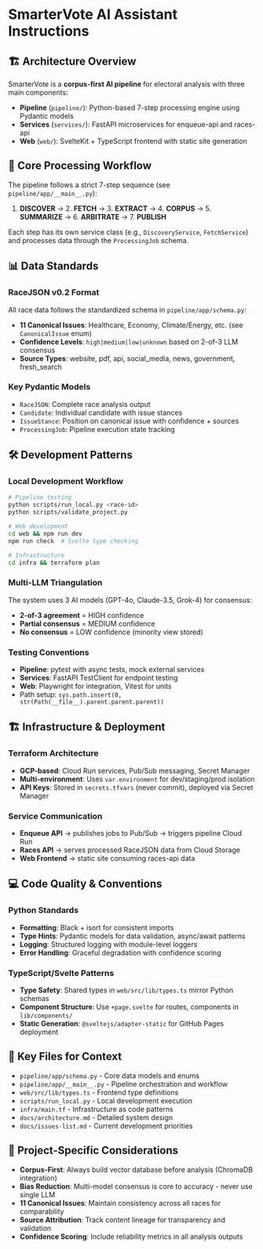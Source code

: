 # SmarterVote AI Assistant Instructions

## 🏗️ Architecture Overview

SmarterVote is a **corpus-first AI pipeline** for electoral analysis with three main components:
- **Pipeline** (`pipeline/`): Python-based 7-step processing engine using Pydantic models
- **Services** (`services/`): FastAPI microservices for enqueue-api and races-api
- **Web** (`web/`): SvelteKit + TypeScript frontend with static site generation

## 🔄 Core Processing Workflow

The pipeline follows a strict 7-step sequence (see `pipeline/app/__main__.py`):
1. **DISCOVER** → 2. **FETCH** → 3. **EXTRACT** → 4. **CORPUS** → 5. **SUMMARIZE** → 6. **ARBITRATE** → 7. **PUBLISH**

Each step has its own service class (e.g., `DiscoveryService`, `FetchService`) and processes data through the `ProcessingJob` schema.

## 📊 Data Standards

### RaceJSON v0.2 Format
All race data follows the standardized schema in `pipeline/app/schema.py`:
- **11 Canonical Issues**: Healthcare, Economy, Climate/Energy, etc. (see `CanonicalIssue` enum)
- **Confidence Levels**: `high|medium|low|unknown` based on 2-of-3 LLM consensus
- **Source Types**: website, pdf, api, social_media, news, government, fresh_search

### Key Pydantic Models
- `RaceJSON`: Complete race analysis output
- `Candidate`: Individual candidate with issue stances
- `IssueStance`: Position on canonical issue with confidence + sources
- `ProcessingJob`: Pipeline execution state tracking

## 🛠️ Development Patterns

### Local Development Workflow
```bash
# Pipeline testing
python scripts/run_local.py <race-id>
python scripts/validate_project.py

# Web development
cd web && npm run dev
npm run check  # Svelte type checking

# Infrastructure
cd infra && terraform plan
```

### Multi-LLM Triangulation
The system uses 3 AI models (GPT-4o, Claude-3.5, Grok-4) for consensus:
- **2-of-3 agreement** = HIGH confidence
- **Partial consensus** = MEDIUM confidence
- **No consensus** = LOW confidence (minority view stored)

### Testing Conventions
- **Pipeline**: pytest with async tests, mock external services
- **Services**: FastAPI TestClient for endpoint testing
- **Web**: Playwright for integration, Vitest for units
- Path setup: `sys.path.insert(0, str(Path(__file__).parent.parent.parent))`

## 🏗️ Infrastructure & Deployment

### Terraform Architecture
- **GCP-based**: Cloud Run services, Pub/Sub messaging, Secret Manager
- **Multi-environment**: Uses `var.environment` for dev/staging/prod isolation
- **API Keys**: Stored in `secrets.tfvars` (never commit), deployed via Secret Manager

### Service Communication
- **Enqueue API** → publishes jobs to Pub/Sub → triggers pipeline Cloud Run
- **Races API** → serves processed RaceJSON data from Cloud Storage
- **Web Frontend** → static site consuming races-api data

## 💻 Code Quality & Conventions

### Python Standards
- **Formatting**: Black + isort for consistent imports
- **Type Hints**: Pydantic models for data validation, async/await patterns
- **Logging**: Structured logging with module-level loggers
- **Error Handling**: Graceful degradation with confidence scoring

### TypeScript/Svelte Patterns
- **Type Safety**: Shared types in `web/src/lib/types.ts` mirror Python schemas
- **Component Structure**: Use `+page.svelte` for routes, components in `lib/components/`
- **Static Generation**: `@sveltejs/adapter-static` for GitHub Pages deployment

## 📂 Key Files for Context

- `pipeline/app/schema.py` - Core data models and enums
- `pipeline/app/__main__.py` - Pipeline orchestration and workflow
- `web/src/lib/types.ts` - Frontend type definitions
- `scripts/run_local.py` - Local development execution
- `infra/main.tf` - Infrastructure as code patterns
- `docs/architecture.md` - Detailed system design
- `docs/issues-list.md` - Current development priorities

## 🎯 Project-Specific Considerations

- **Corpus-First**: Always build vector database before analysis (ChromaDB integration)
- **Bias Reduction**: Multi-model consensus is core to accuracy - never use single LLM
- **11 Canonical Issues**: Maintain consistency across all races for comparability
- **Source Attribution**: Track content lineage for transparency and validation
- **Confidence Scoring**: Include reliability metrics in all analysis outputs
